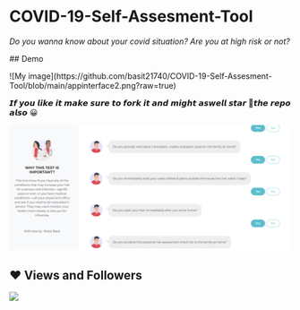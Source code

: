 # COVID-19-Self-Assesment-Tool

_Do you wanna know about your covid situation? Are you at high risk or not?_
<p>
## Demo
 <p>
![My image](https://github.com/basit21740/COVID-19-Self-Assesment-Tool/blob/main/appinterface2.png?raw=true)

𝙄𝙛 𝙮𝙤𝙪 𝙡𝙞𝙠𝙚 𝙞𝙩 𝙢𝙖𝙠𝙚 𝙨𝙪𝙧𝙚 𝙩𝙤 𝙛𝙤𝙧𝙠 𝙞𝙩 𝙖𝙣𝙙 𝙢𝙞𝙜𝙝𝙩 𝙖𝙨𝙬𝙚𝙡𝙡 𝙨𝙩𝙖𝙧 🌟𝙩𝙝𝙚 𝙧𝙚𝙥𝙤 𝙖𝙡𝙨𝙤 😀
 
![My image](https://github.com/basit21740/COVID-19-Self-Assesment-Tool/blob/main/appinterface.png?raw=true)

 ## ❤ Views and Followers
<a href="https://github.com/Meghna-DAS/github-profile-views-counter">
    <img src="https://komarev.com/ghpvc/?username=Basit21740">
